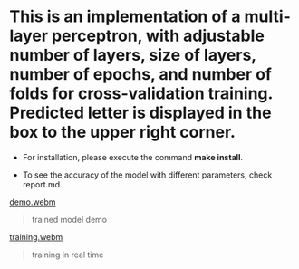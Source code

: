 # This is an implementation of a multi-layer perceptron, with adjustable number of layers, size of layers, number of epochs, and number of folds for cross-validation training. Predicted letter is displayed in the box to the upper right corner.

- For installation, please execute the command **make install**.

- To see the accuracy of the model with different parameters, check report.md.


[demo.webm](https://github.com/RamazanovMG/multilayer_perceptron/assets/48622603/bb20279f-6ee5-4e22-873d-4eb76a4a0258)

> trained model demo


[training.webm](https://github.com/RamazanovMG/multilayer_perceptron/assets/48622603/f34167fe-1585-447c-902a-dedc8b02d6af)

> training in real time
